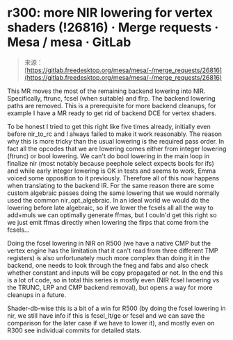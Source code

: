 <!--yml
category: 未分类
date: 2024-05-27 14:29:51
-->

# r300: more NIR lowering for vertex shaders (!26816) · Merge requests · Mesa / mesa · GitLab

> 来源：[https://gitlab.freedesktop.org/mesa/mesa/-/merge_requests/26816](https://gitlab.freedesktop.org/mesa/mesa/-/merge_requests/26816)

This MR moves the most of the remaining backend lowering into NIR. Specifically, ftrunc, fcsel (when suitable) and flrp. The backend lowering paths are removed. This is a prerequisite for more backend cleanups, for example I have a MR ready to get rid of backend DCE for vertex shaders.

To be honest I tried to get this right like five times already, initially even before nir_to_rc and I always failed to make it work reasonably. The reason why this is more tricky than the usual lowering is the required pass order. In fact all the opcodes that we are lowering comes either from integer lowering (ftrunc) or bool lowering. We can't do bool lowering in the main loop in finalize nir (most notably because peephole select expects bools for ifs) and while early integer lowering is OK in tests and seems to work, Emma voiced some opposition to it previously. Therefore all of this now happens when translating to the backend IR. For the same reason there are some custom algebraic passes doing the same lowering that we would normally used the common nir_opt_algebraic. In an ideal world we would do the lowering before late algebraic, so if we lower the fcsels all all the way to add+muls we can optimally generate ffmas, but I couln'd get this right so we just emit ffmas directly when lowering the flrps that come from the fcsels...

Doing the fcsel lowering in NIR on R500 (we have a native CMP but the vertex engine has the limitation that it can't read from three different TMP registers) is also unfortunately much more complex than doing it in the backend, one needs to look through the fneg and fabs and also check whether constant and inputs will be copy propagated or not. In the end this is a lot of code, so in total this series is mostly even (NIR fcsel lwoering vs the TRUNC, LRP and CMP backend removal), but opens a way for more cleanups in a future.

Shader-db-wise this is a bit of a win for R500 (by doing the fcsel lowering in nir, we still have info if this is fcsel_lt/ge or fcsel and we can save the comparison for the later case if we have to lower it), and mostly even on R300 see individual commits for detailed stats.